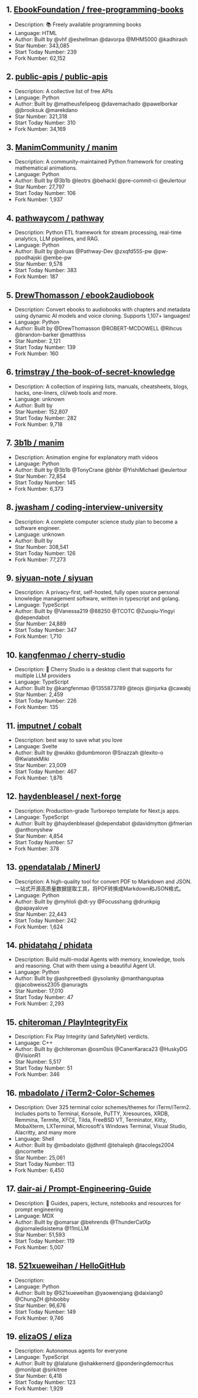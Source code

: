## 1. [EbookFoundation / free-programming-books](https://github.com/EbookFoundation/free-programming-books)
- Description: 📚 Freely available programming books
- Language: HTML
- Author: Built by @vhf @eshellman @davorpa @MHM5000 @kadhirash
- Star Number: 343,085
- Start Today Number: 239
- Fork Number: 62,152

## 2. [public-apis / public-apis](https://github.com/public-apis/public-apis)
- Description: A collective list of free APIs
- Language: Python
- Author: Built by @matheusfelipeog @davemachado @pawelborkar @jbrooksuk @marekdano
- Star Number: 321,318
- Start Today Number: 310
- Fork Number: 34,169

## 3. [ManimCommunity / manim](https://github.com/ManimCommunity/manim)
- Description: A community-maintained Python framework for creating mathematical animations.
- Language: Python
- Author: Built by @3b1b @leotrs @behackl @pre-commit-ci @eulertour
- Star Number: 27,797
- Start Today Number: 106
- Fork Number: 1,937

## 4. [pathwaycom / pathway](https://github.com/pathwaycom/pathway)
- Description: Python ETL framework for stream processing, real-time analytics, LLM pipelines, and RAG.
- Language: Python
- Author: Built by @olruas @Pathway-Dev @zxqfd555-pw @pw-ppodhajski @embe-pw
- Star Number: 9,578
- Start Today Number: 383
- Fork Number: 187

## 5. [DrewThomasson / ebook2audiobook](https://github.com/DrewThomasson/ebook2audiobook)
- Description: Convert ebooks to audiobooks with chapters and metadata using dynamic AI models and voice cloning. Supports 1,107+ languages!
- Language: Python
- Author: Built by @DrewThomasson @ROBERT-MCDOWELL @Rihcus @brandon-barker @matthiss
- Star Number: 2,121
- Start Today Number: 139
- Fork Number: 160

## 6. [trimstray / the-book-of-secret-knowledge](https://github.com/trimstray/the-book-of-secret-knowledge)
- Description: A collection of inspiring lists, manuals, cheatsheets, blogs, hacks, one-liners, cli/web tools and more.
- Language: unknown
- Author: Built by
- Star Number: 152,807
- Start Today Number: 282
- Fork Number: 9,718

## 7. [3b1b / manim](https://github.com/3b1b/manim)
- Description: Animation engine for explanatory math videos
- Language: Python
- Author: Built by @3b1b @TonyCrane @bhbr @YishiMichael @eulertour
- Star Number: 72,854
- Start Today Number: 145
- Fork Number: 6,373

## 8. [jwasham / coding-interview-university](https://github.com/jwasham/coding-interview-university)
- Description: A complete computer science study plan to become a software engineer.
- Language: unknown
- Author: Built by
- Star Number: 308,541
- Start Today Number: 126
- Fork Number: 77,273

## 9. [siyuan-note / siyuan](https://github.com/siyuan-note/siyuan)
- Description: A privacy-first, self-hosted, fully open source personal knowledge management software, written in typescript and golang.
- Language: TypeScript
- Author: Built by @Vanessa219 @88250 @TCOTC @Zuoqiu-Yingyi @dependabot
- Star Number: 24,889
- Start Today Number: 347
- Fork Number: 1,710

## 10. [kangfenmao / cherry-studio](https://github.com/kangfenmao/cherry-studio)
- Description: 🍒 Cherry Studio is a desktop client that supports for multiple LLM providers
- Language: TypeScript
- Author: Built by @kangfenmao @1355873789 @teojs @injurka @cawabj
- Star Number: 2,459
- Start Today Number: 226
- Fork Number: 135

## 11. [imputnet / cobalt](https://github.com/imputnet/cobalt)
- Description: best way to save what you love
- Language: Svelte
- Author: Built by @wukko @dumbmoron @Snazzah @lexito-o @KwiatekMiki
- Star Number: 23,009
- Start Today Number: 467
- Fork Number: 1,876

## 12. [haydenbleasel / next-forge](https://github.com/haydenbleasel/next-forge)
- Description: Production-grade Turborepo template for Next.js apps.
- Language: TypeScript
- Author: Built by @haydenbleasel @dependabot @davidmytton @fmerian @anthonyshew
- Star Number: 4,854
- Start Today Number: 57
- Fork Number: 378

## 13. [opendatalab / MinerU](https://github.com/opendatalab/MinerU)
- Description: A high-quality tool for convert PDF to Markdown and JSON.一站式开源高质量数据提取工具，将PDF转换成Markdown和JSON格式。
- Language: Python
- Author: Built by @myhloli @dt-yy @Focusshang @drunkpig @papayalove
- Star Number: 22,443
- Start Today Number: 242
- Fork Number: 1,624

## 14. [phidatahq / phidata](https://github.com/phidatahq/phidata)
- Description: Build multi-modal Agents with memory, knowledge, tools and reasoning. Chat with them using a beautiful Agent UI.
- Language: Python
- Author: Built by @ashpreetbedi @ysolanky @manthanguptaa @jacobweiss2305 @anuragts
- Star Number: 17,010
- Start Today Number: 47
- Fork Number: 2,293

## 15. [chiteroman / PlayIntegrityFix](https://github.com/chiteroman/PlayIntegrityFix)
- Description: Fix Play Integrity (and SafetyNet) verdicts.
- Language: C++
- Author: Built by @chiteroman @osm0sis @CanerKaraca23 @HuskyDG @VisionR1
- Star Number: 5,517
- Start Today Number: 51
- Fork Number: 346

## 16. [mbadolato / iTerm2-Color-Schemes](https://github.com/mbadolato/iTerm2-Color-Schemes)
- Description: Over 325 terminal color schemes/themes for iTerm/iTerm2. Includes ports to Terminal, Konsole, PuTTY, Xresources, XRDB, Remmina, Termite, XFCE, Tilda, FreeBSD VT, Terminator, Kitty, MobaXterm, LXTerminal, Microsoft's Windows Terminal, Visual Studio, Alacritty, and many more
- Language: Shell
- Author: Built by @mbadolato @jdhmtl @tehaleph @tacolegs2004 @ncornette
- Star Number: 25,061
- Start Today Number: 113
- Fork Number: 6,450

## 17. [dair-ai / Prompt-Engineering-Guide](https://github.com/dair-ai/Prompt-Engineering-Guide)
- Description: 🐙 Guides, papers, lecture, notebooks and resources for prompt engineering
- Language: MDX
- Author: Built by @omarsar @behrends @ThunderCatXp @giornaledisistema @11mLLM
- Star Number: 51,593
- Start Today Number: 119
- Fork Number: 5,007

## 18. [521xueweihan / HelloGitHub](https://github.com/521xueweihan/HelloGitHub)
- Description:
- Language: Python
- Author: Built by @521xueweihan @yaowenqiang @daixiang0 @ChungZH @hibobby
- Star Number: 96,676
- Start Today Number: 149
- Fork Number: 9,746

## 19. [elizaOS / eliza](https://github.com/elizaOS/eliza)
- Description: Autonomous agents for everyone
- Language: TypeScript
- Author: Built by @lalalune @shakkernerd @ponderingdemocritus @monilpat @sirkitree
- Star Number: 6,418
- Start Today Number: 123
- Fork Number: 1,929
